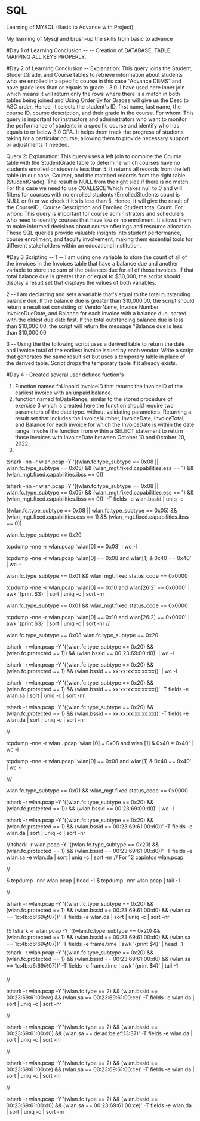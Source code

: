 # SQL
Learning of MYSQL (Basic to Advance with Project)

My learning of Mysql and brush-up the skills from basic to advance

#Day 1 of Learning Conclusion -- 
-- Creation of DATABASE, TABLE, MAPPING ALL KEYS PROPERLY. 

#Day 2 of Learning Conclusion --
Explanation: 
This query joins the Student, StudentGrade, and Course tables to retrieve information about students who are enrolled in a specific course in this case “Advance DBMS” and have grade less than or equals to grade - 3.0. I have used here inner join which means it will return only the rows where there is a match in both tables being joined and Using Order By for Grades will give us the Desc to ASC order. Hence, it selects the student's ID, first name, last name, the course ID, course description, and their grade in the course.
For whom: 
This query is important for instructors and administrators who want to monitor the performance of students in a specific course and identify who has equals to or below 3.0 GPA. It helps them track the progress of students taking for a particular course, allowing them to provide necessary support or adjustments if needed.

Query 2:
Explanation:
This query uses a left join to combine the Course table with the StudentGrade table to determine which courses have no students enrolled or students less than 5. It returns all records from the left table (in our case, Course), and the matched records from the right table (StudentGrade). The result is NULL from the right side if there is no match. For this case we need to use COALESCE Which makes null to 0 and will filters for courses with no enrolled students (EnrolledStudents count is NULL or 0) or we check if it’s is less than 5. Hence, it will give the result of the CourseID , Course Description and Enrolled Student total Count. 
For whom: This query is important for course administrators and schedulers who need to identify courses that have low or no enrollment. It allows them to make informed decisions about course offerings and resource allocation. 
These SQL queries provide valuable insights into student performance, course enrollment, and faculty involvement, making them essential tools for different stakeholders within an educational institution.


#Day 3 
Scripting -- 
1 -- I am using one variable to store the count of all of the invoices in the Invoices table that have a balance due and another variable to store the sum of the balances due for all of those invoices.  If that total balance due is greater than or equal to $30,000, the script should display a result set that displays the values of both variables. 

2 -- I am declarring and sets a variable that's equal to the total outstanding balance due. If the balance due is greater than $10,000.00, the script should return a result set consisting of VendorName, Invoice Number, InvoiceDueDate, and Balance for each invoice with a balance due, sorted with the oldest due date first. If the total outstanding balance due is less than $10,000.00, the script will return the message "Balance due is less than $10,000.00

3 -- Using the the following script uses a derived table to return the date and invoice total of the earliest invoice issued by each vendor. Write a script that generates the same result set but uses a temporary table in place of the derived table. Script drops the temporary table if it already exists.


#Day 4 - 
Created several user defined fuction's 
1. Function named fnUnpaid InvoiceID that returns the InvoiceID of the earliest invoice with an unpaid balance.
2. function named fnDateRange, similar to the stored procedure of exercise 3 which is created here the function should require two parameters of the date type. without validating   parameters. Returning a result set that includes the InvoiceNumber, InvoiceDate, InvoiceTotal, and Balance for each invoice for which the InvoiceDate is within the date range. Invoke the function from within a SELECT statement to return those invoices with InvoiceDate between October 10 and October 20, 2022.
3. 

tshark -nn -r wlan.pcap -Y '((wlan.fc.type_subtype == 0x08 || wlan.fc.type_subtype == 0x05) && (wlan_mgt.fixed.capabilities.ess == 1) && (wlan_mgt.fixed.capabilities.ibss == 0))' 

tshark -nn -r wlan.pcap -Y '((wlan.fc.type_subtype == 0x08 || wlan.fc.type_subtype == 0x05) && (wlan_mgt.fixed.capabilities.ess == 1) && (wlan_mgt.fixed.capabilities.ibss == 0))' -T fields -e wlan.bssid | uniq -c

((wlan.fc.type_subtype == 0x08 || wlan.fc.type_subtype == 0x05) && (wlan_mgt.fixed.capabilities.ess == 1) && (wlan_mgt.fixed.capabilities.ibss == 0))


wlan.fc.type_subtype == 0x20


tcpdump -nne -r wlan.pcap 'wlan[0] == 0x08' | wc -l

tcpdump -nne -r wlan.pcap 'wlan[0] == 0x08 and wlan[1] & 0x40 == 0x40' | wc -l

wlan.fc.type_subtype == 0x01 && wlan_mgt.fixed.status_code == 0x0000

tcpdump -nne -r wlan.pcap 'wlan[0] == 0x10 and wlan[26:2] == 0x0000' | awk '{print $3}' | sort | uniq -c | sort -nr

wlan.fc.type_subtype == 0x01 && wlan_mgt.fixed.status_code == 0x0000


tcpdump -nne -r wlan.pcap 'wlan[0] == 0x10 and wlan[26:2] == 0x0000' | awk '{print $3}' | sort | uniq -c | sort -nr
//

wlan.fc.type_subtype == 0x08
wlan.fc.type_subtype == 0x20


tshark -r wlan.pcap -Y '((wlan.fc.type_subtype == 0x20) && (wlan.fc.protected == 1)) && (wlan.bssid == 00:23:69:00:d0)' | wc -l


tshark -r wlan.pcap -Y '((wlan.fc.type_subtype == 0x20) && (wlan.fc.protected == 1) && (wlan.bssid == xx:xx:xx:xx:xx:xx))' | wc -l

tshark -r wlan.pcap -Y '((wlan.fc.type_subtype == 0x20) && (wlan.fc.protected == 1) && (wlan.bssid == xx:xx:xx:xx:xx:xx))' -T fields -e wlan.sa | sort | uniq -c | sort -nr

tshark -r wlan.pcap -Y '((wlan.fc.type_subtype == 0x20) && (wlan.fc.protected == 1) && (wlan.bssid == xx:xx:xx:xx:xx:xx))' -T fields -e wlan.da | sort | uniq -c | sort -nr

//

tcpdump   -nne   -r   wlan . pcap   ‘wlan [0]   =   0x08   and   wlan [1]   &   0x40   =   0x40’ | wc   -l


tcpdump -nne -r wlan.pcap 'wlan[0] == 0x08 and wlan[1] & 0x40 == 0x40' | wc -l

///

wlan.fc.type_subtype == 0x01 && wlan_mgt.fixed.status_code == 0x0000


tshark -r wlan.pcap -Y '((wlan.fc.type_subtype == 0x20) && (wlan.fc.protected == 1)) && (wlan.bssid == 00:23:69:00:d0)' | wc -l

tshark -r wlan.pcap -Y '((wlan.fc.type_subtype == 0x20) && (wlan.fc.protected == 1) && (wlan.bssid == 00:23:69:61:00:d0))' -T fields -e wlan.da | sort | uniq -c | sort -nr

//
tshark -r wlan.pcap -Y '((wlan.fc.type_subtype == 0x20) && (wlan.fc.protected == 1) && (wlan.bssid == 00:23:69:61:00:d0))' -T fields -e wlan.sa -e wlan.da | sort | uniq -c | sort -nr
//
For 12
capinfos wlan.pcap


//

$ tcpdump -nnr wlan.pcap | head -1
$ tcpdump -nnr wlan.pcap | tail -1

//

tshark -r wlan.pcap -Y '((wlan.fc.type_subtype == 0x20) && (wlan.fc.protected == 1) && (wlan.bssid == 00:23:69:61:00:d0) && (wlan.sa == 1c:4b:d6:69:cd:07))' -T fields -e wlan.da | sort | uniq -c | sort -nr

15 
tshark -r wlan.pcap -Y '((wlan.fc.type_subtype == 0x20) && (wlan.fc.protected == 1) && (wlan.bssid == 00:23:69:61:00:d0) && (wlan.sa == 1c:4b:d6:69:cd:07))' -T fields -e frame.time | awk '{print $4}' | head -1
tshark -r wlan.pcap -Y '((wlan.fc.type_subtype == 0x20) && (wlan.fc.protected == 1) && (wlan.bssid == 00:23:69:61:00:d0) && (wlan.sa == 1c:4b:d6:69:cd:07))' -T fields -e frame.time | awk '{print $4}' | tail -1

//

tshark -r wlan.pcap -Y '(wlan.fc.type == 2) && (wlan.bssid == 00:23:69:61:00:ce) && (wlan.sa == 00:23:69:61:00:ce)' -T fields -e wlan.da | sort | uniq -c | sort -nr


//

tshark -r wlan.pcap -Y '(wlan.fc.type == 2) && (wlan.bssid == 00:23:69:61:00:d0) && (wlan.sa == de:ad:be:ef:13:37)' -T fields -e wlan.da | sort | uniq -c | sort -nr

//

tshark -r wlan.pcap -Y '(wlan.fc.type == 2) && (wlan.bssid == 00:23:69:61:00:ce) && (wlan.sa == 00:23:69:61:00:ce)' -T fields -e wlan.da | sort | uniq -c | sort -nr

//

tshark -r wlan.pcap -Y '(wlan.fc.type == 2) && (wlan.bssid == 00:23:69:61:00:d0) && (wlan.sa == 00:23:69:61:00:ce)' -T fields -e wlan.da | sort | uniq -c | sort -nr











